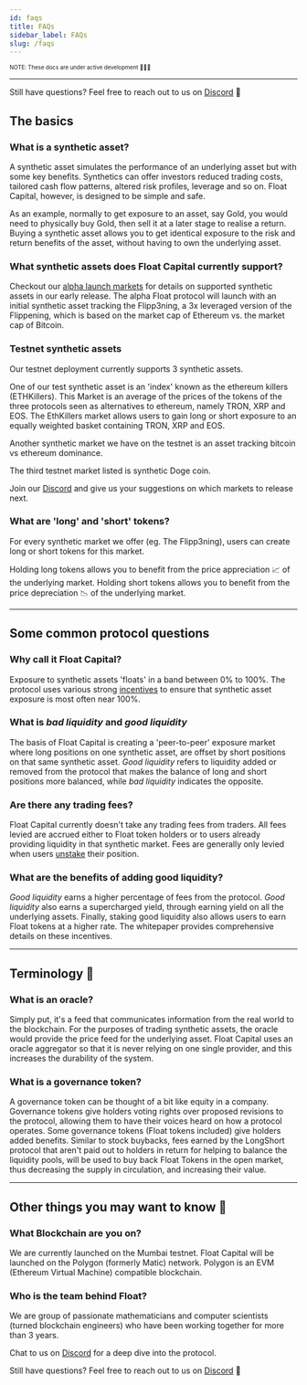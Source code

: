 ```yaml
---
id: faqs
title: FAQs
sidebar_label: FAQs
slug: /faqs
---
```


<sub><sup> NOTE: These docs are under active development 👷‍♀️👷 </sup></sub>

---

Still have questions? Feel free to reach out to us on [Discord](https://discord.gg/qesr2KZAhn) 🙏

## The basics

<!-- ### What is Float Capital? -->

### What is a synthetic asset?

A synthetic asset simulates the performance of an underlying asset but with some key benefits. Synthetics can offer investors reduced trading costs, tailored cash flow patterns, altered risk profiles, leverage and so on. Float Capital, however, is designed to be simple and safe.

As an example, normally to get exposure to an asset, say Gold, you would need to physically buy Gold, then sell it at a later stage to realise a return. Buying a synthetic asset allows you to get identical exposure to the risk and return benefits of the asset, without having to own the underlying asset.

### What synthetic assets does Float Capital currently support?

Checkout our [alpha launch markets](/docs/alpha#alpha-float-markets) for details on supported synthetic assets in our early release. The alpha Float protocol will launch with an initial synthetic asset tracking the Flipp3ning, a 3x leveraged version of the Flippening, which is based on the market cap of Ethereum vs. the market cap of Bitcoin.

### Testnet synthetic assets

Our testnet deployment currently supports 3 synthetic assets.

One of our test synthetic asset is an 'index' known as the ethereum killers (ETHKillers). This Market is an average of the prices of the tokens of the three protocols seen as alternatives to ethereum, namely TRON, XRP and EOS. The EthKillers market allows users to gain long or short exposure to an equally weighted basket containing TRON, XRP and EOS.

Another synthetic market we have on the testnet is an asset tracking bitcoin vs ethereum dominance.

The third testnet market listed is synthetic Doge coin.

Join our [Discord](https://discord.gg/qesr2KZAhn) and give us your suggestions on which markets to release next.

### What are 'long' and 'short' tokens?

For every synthetic market we offer (eg. The Flipp3ning), users can create long or short tokens for this market.

Holding long tokens allows you to benefit from the price appreciation 📈 of the underlying market. Holding short tokens allows you to benefit from the price depreciation 📉 of the underlying market.

<!-- ### What makes Float Capital different?

Float Capital is designed to be simple and safe: to be easy to use and transparent.

Not over collateralized
...
-->

<!-- ### Long tokens vs Short tokens vs Float tokens.. the differences.

Holders of Long tokens benefit from increases in the price of the underlying market. Holders of Short tokens benefit from decreases in the price of the underlying market. Each market has its own pair of long and short tokens. Holders of Float tokens will benefit from the routine retirement of the Float token done by the LongShort protocol. The Float Token is the governance token and holders will therefore have a say regarding changes to the protocol in the future. -->

---

## Some common protocol questions

### Why call it Float Capital?

Exposure to synthetic assets 'floats' in a band between 0% to 100%. The protocol uses various strong [incentives](/docs/overview) to ensure that synthetic asset exposure is most often near 100%.

### What is _bad liquidity_ and _good liquidity_

The basis of Float Capital is creating a 'peer-to-peer' exposure market where long positions on one synthetic asset, are offset by short positions on that same synthetic asset. _Good liquidity_ refers to liquidity added or removed from the protocol that makes the balance of long and short positions more balanced, while _bad liquidity_ indicates the opposite.

### Are there any trading fees?

Float Capital currently doesn't take any trading fees from traders. All fees levied are accrued either to Float token holders or to users already providing liquidity in that synthetic market. Fees are generally only levied when users [unstake](/docs/stake) their position.

### What are the benefits of adding good liquidity?

_Good liquidity_ earns a higher percentage of fees from the protocol. _Good liquidity_ also earns a supercharged yield, through earning yield on all the underlying assets. Finally, staking good liquidity also allows users to earn Float tokens at a higher rate. The whitepaper provides comprehensive details on these incentives.

<!-- Underlying protocol assets generate yield
On the dashboard there will be an indication of the imbalance between the long side liquidity and the short side liquidity. By watching this and taking adding good liquidity, you will be rewarded with the interest on all the liquidity of both sides of the market. The liquidity is deposited in [Aave](https://aave.com) where the token earns interest. -->

<!-- ### Why hold Float governance tokens?

Holders of Float tokens will benefit from the routine retirement of the Float token done by the LongShort protocol using any fees left over after rewarding holders of the Long or Short token that's least in favor. The Float Token is the governance token and therefore holders will also have a say regarding changes to the protocol in the future. -->

<!-- ### Will I really be able to stay completely anonymous?

Yes. KYC (Know Your Customer) is a due diligence process that traditional financial institutions are legally required to perform on you. It's completely normal for a traditional brokerage to know almost everything important about your financial life before they onboard you. -->

<!-- With DAOs (Decentralized Autonomous Organisations) like Float Capital, everything is handled by the blockchain, so no one will ask what your salary is, the source and extent of your liquid net worth, or your level of trading experience. -->

<!-- ### What are the market hours?

Crypto markets are not limited to normal market hours. They are 24-hour and cannot be halted. -->

<!-- ### What is a synthetic asset?

A synthetic asset simulates the performance of an underlying asset but with some key benefits. Synthetics can offer investors reduced trading costs, tailored cash flow patterns, altered risk profiles, leverage and so on. Float Capital however, is designed to be simple and safe. -->

---

## Terminology 📗

### What is an oracle?

Simply put, it's a feed that communicates information from the real world to the blockchain. For the purposes of trading synthetic assets, the oracle would provide the price feed for the underlying asset. Float Capital uses an oracle aggregator so that it is never relying on one single provider, and this increases the durability of the system.

### What is a governance token?

A governance token can be thought of a bit like equity in a company. Governance tokens give holders voting rights over proposed revisions to the protocol, allowing them to have their voices heard on how a protocol operates. Some governance tokens (Float tokens included) give holders added benefits. Similar to stock buybacks, fees earned by the LongShort protocol that aren't paid out to holders in return for helping to balance the liquidity pools, will be used to buy back Float Tokens in the open market, thus decreasing the supply in circulation, and increasing their value.

---

## Other things you may want to know 🤔

### What Blockchain are you on?

We are currently launched on the Mumbai testnet. Float Capital will be launched on the Polygon (formerly Matic) network. Polygon is an EVM (Ethereum Virtual Machine) compatible blockchain.

### Who is the team behind Float?

We are group of passionate mathematicians and computer scientists (turned blockchain engineers) who have been working together for more than 3 years.

Chat to us on [Discord](https://discord.gg/qesr2KZAhn) for a deep dive into the protocol.

<!--
### Have the LongShort Smart Contracts been audited?

Yes, you can find the audit reports [link: here]. -->

Still have questions? Feel free to reach out to us on [Discord](https://discord.gg/qesr2KZAhn) 🙏

